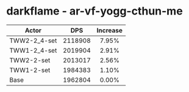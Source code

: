 # darkflame - ar-vf-yogg-cthun-me
| Actor | DPS | Increase |
|---|:---:|:---:|
|TWW2-2_4-set|2118908|7.95%|
|TWW1-2_4-set|2019904|2.91%|
|TWW2-2-set|2013017|2.56%|
|TWW1-2-set|1984383|1.10%|
|Base|1962804|0.00%|
